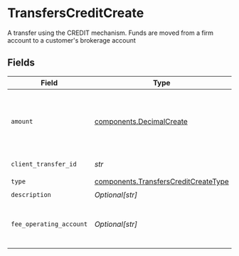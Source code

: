 # TransfersCreditCreate

A transfer using the CREDIT mechanism. Funds are moved from a firm account to a customer's brokerage account


## Fields

| Field                                                                                                                                                                                                                                                                                                                                                         | Type                                                                                                                                                                                                                                                                                                                                                          | Required                                                                                                                                                                                                                                                                                                                                                      | Description                                                                                                                                                                                                                                                                                                                                                   | Example                                                                                                                                                                                                                                                                                                                                                       |
| ------------------------------------------------------------------------------------------------------------------------------------------------------------------------------------------------------------------------------------------------------------------------------------------------------------------------------------------------------------- | ------------------------------------------------------------------------------------------------------------------------------------------------------------------------------------------------------------------------------------------------------------------------------------------------------------------------------------------------------------- | ------------------------------------------------------------------------------------------------------------------------------------------------------------------------------------------------------------------------------------------------------------------------------------------------------------------------------------------------------------- | ------------------------------------------------------------------------------------------------------------------------------------------------------------------------------------------------------------------------------------------------------------------------------------------------------------------------------------------------------------- | ------------------------------------------------------------------------------------------------------------------------------------------------------------------------------------------------------------------------------------------------------------------------------------------------------------------------------------------------------------- |
| `amount`                                                                                                                                                                                                                                                                                                                                                      | [components.DecimalCreate](../../models/components/decimalcreate.md)                                                                                                                                                                                                                                                                                          | :heavy_check_mark:                                                                                                                                                                                                                                                                                                                                            | A representation of a decimal value, such as 2.5. Clients may convert values into language-native decimal formats, such as Java's [BigDecimal][] or Python's [decimal.Decimal][].<br/><br/> [BigDecimal]:<br/> https://docs.oracle.com/en/java/javase/11/docs/api/java.base/java/math/BigDecimal.html<br/> [decimal.Decimal]: https://docs.python.org/3/library/decimal.html |                                                                                                                                                                                                                                                                                                                                                               |
| `client_transfer_id`                                                                                                                                                                                                                                                                                                                                          | *str*                                                                                                                                                                                                                                                                                                                                                         | :heavy_check_mark:                                                                                                                                                                                                                                                                                                                                            | External identifier supplied by the API caller. Each request must have a unique pairing of client_transfer_id and account                                                                                                                                                                                                                                     | 179dcd33-49f8-4615-989c-560fb387c4fd                                                                                                                                                                                                                                                                                                                          |
| `type`                                                                                                                                                                                                                                                                                                                                                        | [components.TransfersCreditCreateType](../../models/components/transferscreditcreatetype.md)                                                                                                                                                                                                                                                                  | :heavy_check_mark:                                                                                                                                                                                                                                                                                                                                            | The type of the credit being issued                                                                                                                                                                                                                                                                                                                           | PROMOTIONAL                                                                                                                                                                                                                                                                                                                                                   |
| `description`                                                                                                                                                                                                                                                                                                                                                 | *Optional[str]*                                                                                                                                                                                                                                                                                                                                               | :heavy_minus_sign:                                                                                                                                                                                                                                                                                                                                            | Optional description information that will attach to this transaction                                                                                                                                                                                                                                                                                         | Credit given as promotion                                                                                                                                                                                                                                                                                                                                     |
| `fee_operating_account`                                                                                                                                                                                                                                                                                                                                       | *Optional[str]*                                                                                                                                                                                                                                                                                                                                               | :heavy_minus_sign:                                                                                                                                                                                                                                                                                                                                            | Optional account field to denote where the credit amount should be withdrawn from. If provided, the account must be a fee operating account. In the case of multiple fee operating accounts under the same correspondent, this field must be provided. If not provided, this will be looked up asynchronously (therefore will not be in the initial response) | accounts/01H8FM6EXVH77SAW3TC8KAWMES                                                                                                                                                                                                                                                                                                                           |